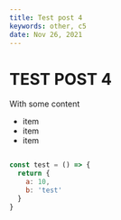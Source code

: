 ```yaml
---
title: Test post 4
keywords: other, c5
date: Nov 26, 2021
---
```


# TEST POST 4
With some content

* item
* item
* item

```jsx

const test = () => {
  return {
    a: 10,
    b: 'test'
  }
}

```